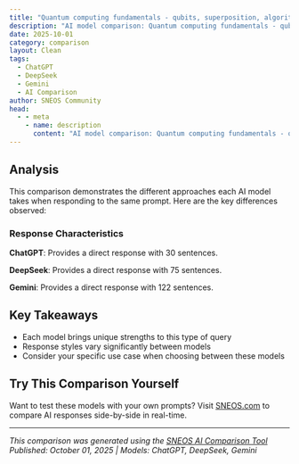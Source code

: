 ```yaml
---
title: "Quantum computing fundamentals - qubits, superposition, algorithms"
description: "AI model comparison: Quantum computing fundamentals - qubits, superposition, algorithms..."
date: 2025-10-01
category: comparison
layout: Clean
tags:
  - ChatGPT
  - DeepSeek
  - Gemini
  - AI Comparison
author: SNEOS Community
head:
  - - meta
    - name: description
      content: "AI model comparison: Quantum computing fundamentals - qubits, superposition, algorithms..."
---
```


<ChatComparison
  title="Quantum computing fundamentals - qubits, superposition, algorithms"
  prompt="Quantum computing fundamentals - qubits, superposition, algorithms"
  :responses='{
    "ChatGPT": "Certainly! Here\u0027s an overview of some fundamental concepts in quantum computing, including qubits, superposition, and key algorithms:\n\n### 1. Qubits (Quantum Bits)\n- **Definition:** The basic unit of quantum information, analogous to classical bits but with quantum properties.\n- **Classical bit:** Can be either 0 or 1.\n- **Qubit:** Can be in a state |0\u27E9, |1\u27E9, or any quantum superposition of these states.\n- **State representation:** A qubit state |\u03C8\u27E9 can be written as:\n  \\[\n  |\\psi\\rangle = \\alpha|0\\rangle \u002B \\beta|1\\rangle\n  \\]\n  where \\(\\alpha\\) and \\(\\beta\\) are complex numbers called probability amplitudes, and \\(|\\alpha|^2 \u002B |\\beta|^2 = 1\\) to satisfy normalization.\n- **Physical realizations:** Qubits can be implemented using trapped ions, superconducting circuits, photons, quantum dots, etc.\n\n### 2. Superposition\n- **Concept:** Unlike classical bits, qubits can exist in a combination (superposition) of states simultaneously.\n- **Implication:** A qubit doesn\u0027t just represent 0 or 1; it can represent both at the same time, enabling quantum computers to process many possibilities simultaneously.\n- **Measurement:** When measured, a qubit collapses to either |0\u27E9 or |1\u27E9, with probabilities \\(|\\alpha|^2\\) and \\(|\\beta|^2\\), respectively.\n\n### 3. Entanglement (Related Concept)\n- While not explicitly asked, it\u0027s closely related:\n- **Definition:** A quantum correlation between qubits such that the state of one qubit depends on the state of another, no matter the distance.\n- **Importance:** Enables quantum algorithms to perform tasks beyond classical means.\n\n### 4. Quantum Algorithms\nQuantum algorithms leverage superposition and entanglement to solve specific problems more efficiently than classical algorithms. Key examples include:\n\n- **Grover\u2019s Algorithm**  \n  - Used for unstructured database search.  \n  - Provides a quadratic speedup: searches an unsorted database of N entries in O(\u221AN) time instead of O(N).\n\n- **Shor\u2019s Algorithm**  \n  - Efficient factoring of large integers, crucial for cryptanalysis (breaking RSA encryption).  \n  - Runs in polynomial time versus exponential time for best-known classical algorithms.\n\n- **Quantum Fourier Transform (QFT)**  \n  - A quantum analogue of the discrete Fourier transform with exponential speedup.  \n  - Central component of Shor\u2019s algorithm.\n\n- **Deutsch-Jozsa Algorithm**  \n  - Determines if a function is constant or balanced with a single evaluation, demonstrating quantum advantage.\n\n### 5. Other Important Concepts\n- **Quantum Gates:** Operations that manipulate qubits (e.g., Hadamard gate creates superposition, CNOT entangles qubits).\n- **Measurement:** Observing qubits collapses their superposition into classical outcomes.\n- **No-Cloning Theorem:** It\u2019s impossible to create an identical copy of an arbitrary unknown quantum state.\n\n---\n\nIf you want, I can provide deeper explanations, mathematical details, or information on specific quantum computing platforms and programming languages (like Qiskit or Cirq).",
    "DeepSeek": "Of course. This is an excellent and foundational topic. Let\u0027s break down Quantum Computing fundamentals into digestible parts.\n\n### 1. The Qubit: The Basic Unit of Quantum Information\n\n**Classical Bit:**\n*   Can be either a **0** or a **1**. It\u0027s a definitive state, like a simple light switch (on/off).\n\n**Quantum Bit (Qubit):**\n*   A qubit can be in a state of **0**, **1**, or, most importantly, **any quantum superposition of these states**.\n*   Think of it not as a switch, but as a spinning globe. A classical bit can only be at the North Pole (0) or the South Pole (1). A qubit can be at *any point on the entire surface*.\n\n**How is this represented mathematically?**\nThe state of a single qubit, denoted as **|\u03C8\u27E9** (using \u0022ket\u0022 notation from quantum mechanics), is described by:\n**|\u03C8\u27E9 = \u03B1|0\u27E9 \u002B \u03B2|1\u27E9**\n\n*   **|0\u27E9 and |1\u27E9** are the basis states (like the North and South Poles).\n*   **\u03B1 and \u03B2** are complex numbers called **probability amplitudes**.\n*   The likelihood of measuring the qubit as \u00600\u0060 is |\u03B1|\u00B2, and as \u00601\u0060 is |\u03B2|\u00B2.\n*   Because these probabilities must add up to 1, we have the constraint: **|\u03B1|\u00B2 \u002B |\u03B2|\u00B2 = 1**.\n\nThis fundamental property leads directly to the next concept.\n\n---\n\n### 2. Superposition: The Power of Being in Multiple States at Once\n\n**What is it?**\nSuperposition is the ability of a quantum system to be in multiple states simultaneously. A qubit in superposition is in a combination of both |0\u27E9 and |1\u27E9 until the moment it is measured.\n\n**The \u0022Schr\u00F6dinger\u0027s Cat\u0022 Analogy:**\nThe cat in the box is both *alive and dead* until you open the box to observe it. Similarly, a qubit is in a blend of |0\u27E9 and |1\u27E9 until you measure it, at which point it **collapses** definitively to either |0\u27E9 or |1\u27E9.\n\n**Why is this powerful?**\nWhile 2 classical bits can be in one of four possible states (00, 01, 10, 11) *at a time*, 2 qubits in superposition can be in a **weighted combination of all four states at once**. With \u0060n\u0060 qubits, you can represent 2\u207F states simultaneously. This exponential scaling is the source of quantum parallelism.\n\n---\n\n### 3. Entanglement: \u0022Spooky Action at a Distance\u0022\n\n**What is it?**\nEntanglement is a profound connection between two or more qubits. The state of one qubit cannot be described independently of the state of the other(s), no matter how far apart they are.\n\n**Key Property:**\nMeasuring one entangled qubit instantly determines the state of the other. If you measure one and find it to be |0\u27E9, you know with 100% certainty its partner is |1\u27E9 (or |0\u27E9, depending on the type of entanglement).\n\n**Why is it important?**\nEntanglement is a crucial resource for quantum algorithms and quantum communication (like quantum teleportation). It allows qubits to interact in ways that are impossible for classical bits, enabling complex correlations that are essential for quantum speedups.\n\n---\n\n### 4. Key Quantum Algorithms\n\nAlgorithms leverage superposition and entanglement to solve specific problems much faster than the best-known classical algorithms.\n\n#### A. Shor\u0027s Algorithm\n*   **Problem it solves:** Integer Factorization (finding the prime factors of a large number).\n*   **Classical Difficulty:** Extremely hard. The security of most modern encryption (like RSA) relies on this difficulty.\n*   **Quantum Advantage:** Shor\u0027s algorithm can factor large numbers in **polynomial time**, making it exponentially faster than the best classical algorithms. This is why a large-scale quantum computer would break current public-key cryptography.\n\n#### B. Grover\u0027s Algorithm\n*   **Problem it solves:** Searching an unsorted database.\n*   **Classical Difficulty:** On average, you have to check N/2 items in a list of N items.\n*   **Quantum Advantage:** Grover\u0027s algorithm can find the item in roughly **\u221AN steps**. This provides a **quadratic speedup**, which is significant for large N. It\u0027s broadly applicable for optimization problems.\n\n#### C. Quantum Simulation\n*   **Problem it solves:** Simulating quantum mechanical systems (e.g., complex molecules for drug discovery, or materials science).\n*   **Classical Difficulty:** Requires an exponential amount of memory and time, making it infeasible for all but the simplest systems.\n*   **Quantum Advantage:** A quantum computer can naturally simulate another quantum system. Richard Feynman famously proposed this as the core application of quantum computers. This could revolutionize chemistry and material design.\n\n---\n\n### 5. The Current State and Challenges\n\nWe are in the **Noisy Intermediate-Scale Quantum (NISQ)** era.\n\n*   **Intermediate-Scale:** We have quantum processors with 50-1000\u002B qubits, but not the millions needed for most groundbreaking applications like Shor\u0027s.\n*   **Noisy:** Qubits are extremely fragile. They suffer from **decoherence**, where they lose their quantum state (superposition and entanglement) due to interactions with the environment (heat, vibration, electromagnetic fields). This introduces errors.\n*   **Key Challenge:** Building **fault-tolerant quantum computers** requires **quantum error correction**, which uses many physical \u0022noisy\u0022 qubits to create one stable \u0022logical\u0022 qubit. This is the major engineering and scientific hurdle to overcome.\n\n### Summary\n\n| Concept | Classical Computing Analogy | Quantum Computing Reality |\n| :--- | :--- | :--- |\n| **Bit / Qubit** | A light switch: definitely ON or OFF. | A spinning globe: can be in any superposition of ON and OFF. |\n| **Superposition** | A coin on the table: Heads or Tails. | A spinning coin: Both Heads *and* Tails until it lands. |\n| **Entanglement** | Two separate, independent coins. | Two \u0022magically\u0022 linked coins. Flipping one instantly sets the other. |\n| **Algorithms** | Solves problems step-by-step. | Leverages superposition \u0026 entanglement for massive parallelism on specific problems. |\n\nQuantum computing is not a faster version of classical computing; it\u0027s a fundamentally different way of processing information, unlocking new possibilities for solving some of the world\u0027s most complex computational problems.",
    "Gemini": "Okay, let\u0027s break down the fundamentals of quantum computing, focusing on qubits, superposition, and the basic idea behind quantum algorithms.\n\n**1. Qubits (Quantum Bits)**\n\n*   **Classical Bits vs. Qubits:**\n    *   Classical computers store information as *bits*. A bit can be either 0 or 1. It\u0027s like a light switch \u2013 either on (1) or off (0).\n    *   Quantum computers use *qubits*. A qubit is the quantum equivalent of a bit.  However, instead of just being 0 or 1, a qubit can also exist in a *superposition* of both states simultaneously.\n\n*   **Superposition:**\n    *   This is the key difference. Think of a qubit not as a light switch, but as a dimmer switch that can be partially on and partially off *at the same time*.\n    *   Mathematically, a qubit\u0027s state is represented as a linear combination of the basis states |0\u27E9 and |1\u27E9:\n\n        \u0060\u0060\u0060\n        |\u03C8\u27E9 = \u03B1|0\u27E9 \u002B \u03B2|1\u27E9\n        \u0060\u0060\u0060\n\n        *   |\u03C8\u27E9 represents the qubit\u0027s state.  It\u0027s a vector.\n        *   |0\u27E9 and |1\u27E9 are the basis states, representing the classical 0 and 1. They are vectors in a two-dimensional complex vector space.\n        *   \u03B1 and \u03B2 are complex numbers called amplitudes.  They determine the probability of measuring the qubit as 0 or 1.\n        *   The amplitudes must satisfy the normalization condition: |\u03B1|\u00B2 \u002B |\u03B2|\u00B2 = 1.  This ensures that the probabilities add up to 1.  |\u03B1|\u00B2 is the probability of measuring the qubit as 0, and |\u03B2|\u00B2 is the probability of measuring it as 1.\n\n*   **Physical Realization of Qubits:**\n    *   Qubits can be physically realized in various ways, including:\n        *   **Superconducting circuits:** Tiny circuits that exhibit quantum properties when cooled to near absolute zero.  This is the approach used by companies like IBM and Google.\n        *   **Trapped ions:**  Individual ions (charged atoms) held in place by electromagnetic fields.  Their internal energy levels represent the 0 and 1 states. IonQ is a prominent player in this area.\n        *   **Photons:**  The polarization of a single photon (light particle) can represent a qubit.\n        *   **Topological qubits:**  Based on exotic states of matter that are resistant to decoherence.  Microsoft is heavily invested in this approach.\n        *   **Neutral atoms:**  Similar to trapped ions, but use neutral atoms instead of ions.\n        *   **Quantum dots:**  Tiny semiconductor structures that can confine electrons.\n\n*   **Measurement:**\n    *   When you *measure* a qubit, you force it to collapse out of its superposition state and into either the |0\u27E9 or |1\u27E9 state.\n    *   The probability of measuring |0\u27E9 is |\u03B1|\u00B2, and the probability of measuring |1\u27E9 is |\u03B2|\u00B2.\n    *   This is a destructive process; once you\u0027ve measured a qubit, you\u0027ve lost its superposition information. This is a crucial point and makes quantum algorithms very different from classical ones.\n\n*   **Bloch Sphere:**\n    *   The Bloch sphere is a geometrical representation of a single qubit\u0027s state.  It\u0027s a useful way to visualize the superposition. The north pole represents |0\u27E9, the south pole represents |1\u27E9, and any point on the surface of the sphere represents a possible superposition state.\n\n**2. Superposition Example:**\n\nImagine a qubit in the state:\n\n\u0060\u0060\u0060\n|\u03C8\u27E9 = (1/\u221A2)|0\u27E9 \u002B (1/\u221A2)|1\u27E9\n\u0060\u0060\u0060\n\n*   Here, \u03B1 = 1/\u221A2 and \u03B2 = 1/\u221A2.\n*   |\u03B1|\u00B2 = (1/\u221A2)\u00B2 = 1/2 = 0.5, so there\u0027s a 50% chance of measuring the qubit as |0\u27E9.\n*   |\u03B2|\u00B2 = (1/\u221A2)\u00B2 = 1/2 = 0.5, so there\u0027s a 50% chance of measuring the qubit as |1\u27E9.\n\n**3. Quantum Entanglement**\n\n*   **Interconnected Qubits:**  Entanglement is a phenomenon where two or more qubits become linked together in such a way that they share the same fate, no matter how far apart they are.\n*   **Correlated Measurements:** If you measure the state of one entangled qubit, you instantly know the state of the other, even if they are separated by vast distances.\n*   **No Faster-Than-Light Communication:** Entanglement *cannot* be used to send information faster than light. Measuring one qubit doesn\u0027t allow you to *control* the outcome of the other; you just learn about its state.\n*   **Crucial for Quantum Algorithms:** Entanglement is a key resource that enables quantum algorithms to perform computations that are impossible for classical computers.\n\n**4. Quantum Gates (Quantum Logic Gates)**\n\n*   **Manipulating Qubits:** Quantum gates are the building blocks of quantum circuits, just like logic gates (AND, OR, NOT) are the building blocks of classical circuits.\n*   **Unitary Transformations:** Quantum gates perform operations on qubits that change their state.  These operations must be *unitary*, meaning they preserve the total probability (normalization).  This is essential for maintaining the quantum nature of the computation. Unitary matrices are complex square matrices whose conjugate transpose is also its inverse.\n*   **Examples:**\n    *   **Hadamard Gate (H):**  Creates superposition.  If applied to a qubit in the |0\u27E9 state, it transforms it into the (1/\u221A2)|0\u27E9 \u002B (1/\u221A2)|1\u27E9 state (equal superposition).\n    *   **Pauli Gates (X, Y, Z):**  Act like rotations on the Bloch sphere. X is like a classical NOT gate.\n    *   **CNOT Gate (Controlled-NOT):**  Operates on two qubits: a control qubit and a target qubit. If the control qubit is |1\u27E9, it flips the target qubit (0 becomes 1, 1 becomes 0). If the control qubit is |0\u27E9, the target qubit is unchanged. This is a crucial gate for creating entanglement.\n    *   **Phase Gates (S, T):**  Apply a phase shift to the qubit\u0027s state.\n\n**5. Quantum Algorithms**\n\n*   **Algorithms Designed for Quantum Computers:** Quantum algorithms are algorithms that are specifically designed to run on quantum computers.  They exploit quantum phenomena like superposition and entanglement to solve certain problems much faster than classical algorithms.\n*   **Key Ideas:**\n    *   **Superposition to Explore Many Possibilities:** Use superposition to explore many potential solutions simultaneously.\n    *   **Interference to Amplify Correct Answers:**  Design the algorithm so that the amplitudes of the correct solutions constructively interfere (add up), while the amplitudes of the incorrect solutions destructively interfere (cancel out). This increases the probability of measuring a correct answer.\n*   **Famous Quantum Algorithms:**\n    *   **Shor\u0027s Algorithm:**  Factoring large numbers exponentially faster than the best-known classical algorithm.  This has major implications for cryptography, as many widely used encryption algorithms rely on the difficulty of factoring.\n    *   **Grover\u0027s Algorithm:**  Searching an unsorted database quadratically faster than the best-known classical algorithm.\n    *   **Quantum Simulation:**  Simulating quantum systems (e.g., molecules, materials) with much higher accuracy than classical computers.  This has applications in drug discovery, materials science, and fundamental physics.\n    *   **Quantum Machine Learning:** Using quantum algorithms to speed up machine learning tasks.\n    *   **Quantum Optimization:** Using quantum algorithms to find optimal solutions to complex optimization problems.\n\n*   **General Structure of a Quantum Algorithm (Simplified):**\n\n    1.  **Initialization:** Prepare the qubits in a specific initial state (usually |0\u27E9).\n    2.  **Superposition:**  Create a superposition of all possible states.  Often done using Hadamard gates.\n    3.  **Quantum Computation:** Apply a sequence of quantum gates to manipulate the qubits and perform the computation.  This is where the algorithm\u0027s logic is implemented.\n    4.  **Interference:**  Design the gates to cause constructive interference for the correct solutions and destructive interference for the incorrect solutions.\n    5.  **Measurement:** Measure the qubits.  The result is a classical bit string, which is hopefully the solution to the problem.  Since the measurement is probabilistic, you may need to repeat the computation multiple times to get the correct answer with high confidence.\n\n**6. Quantum Circuit Model**\n\n* Visual Representation of Quantum Algorithms\n* A series of quantum gates acting on qubits\n* Read from left to right, just like classical circuit diagrams\n\n**7. Decoherence**\n\n*   **A Major Challenge:**  Decoherence is the loss of quantum information due to interactions with the environment.  It\u0027s like the \u0022dimmer switch\u0022 wobbling back to being fully on or fully off.\n*   **Fragile Superposition:** Qubits are very sensitive to noise, such as heat, electromagnetic radiation, and vibrations. These interactions cause the superposition to collapse prematurely, leading to errors in the computation.\n*   **Error Correction:**  Quantum error correction techniques are being developed to mitigate the effects of decoherence.  These techniques involve encoding the quantum information in a redundant way so that errors can be detected and corrected.\n*   **Scalability and Fault Tolerance:**  Building large-scale, fault-tolerant quantum computers is a major engineering challenge. It requires developing qubits with long coherence times (the time they can maintain superposition) and implementing robust error correction schemes.\n\n**8. Programming Languages and Frameworks**\n\n*   **Qiskit (IBM):**  A Python-based open-source framework for quantum computing.  Allows you to design and simulate quantum circuits, and run them on real IBM quantum hardware.\n*   **Cirq (Google):**  Another Python-based framework for quantum computing.\n*   **PennyLane (Xanadu):** Focuses on differentiable quantum programming, bridging quantum computing with machine learning.\n*   **Q# (Microsoft):**  A domain-specific programming language for quantum computing that is integrated with the .NET framework.\n\n**In Summary:**\n\n*   **Qubits:**  Quantum bits that can exist in superposition.\n*   **Superposition:** A qubit can be in a combination of 0 and 1 simultaneously.\n*   **Entanglement:**  Two or more qubits become linked together and share the same fate.\n*   **Quantum Gates:**  Manipulate qubits and perform unitary transformations.\n*   **Quantum Algorithms:** Designed to exploit quantum phenomena to solve specific problems faster than classical algorithms.\n*   **Decoherence:** The loss of quantum information due to environmental noise.\n*   **Error Correction:**  Techniques to mitigate the effects of decoherence.\n\nQuantum computing is a rapidly developing field, and it\u0027s still in its early stages.  However, it has the potential to revolutionize many areas of science and technology. This explanation provides a fundamental overview of the core concepts. Remember to delve deeper into specific topics for a more complete understanding. Good luck!\n"
  }'
  published-date="11:29"
/>

## Analysis

This comparison demonstrates the different approaches each AI model takes when responding to the same prompt. Here are the key differences observed:

### Response Characteristics

**ChatGPT**: Provides a direct response with 30 sentences. 

**DeepSeek**: Provides a direct response with 75 sentences. 

**Gemini**: Provides a direct response with 122 sentences. 

## Key Takeaways

- Each model brings unique strengths to this type of query
- Response styles vary significantly between models
- Consider your specific use case when choosing between these models

## Try This Comparison Yourself

Want to test these models with your own prompts? Visit [SNEOS.com](https://sneos.com) to compare AI responses side-by-side in real-time.

---

*This comparison was generated using the [SNEOS AI Comparison Tool](https://sneos.com)*
*Published: October 01, 2025 | Models: ChatGPT, DeepSeek, Gemini*
